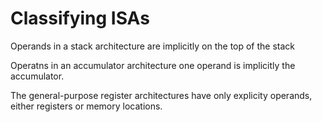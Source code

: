 # Classifying ISAs

Operands in a stack architecture are implicitly on the top of the stack 

Operatns in an accumulator architecture one operand is implicitly the accumulator.

The general-purpose register architectures have only explicity operands, either registers or memory locations. 

